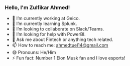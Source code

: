### Hello, I'm Zulfikar Ahmed!


- 🔭 I’m currently working at Geico.
- 🌱 I’m currently learning Splunk.
- 👯 I’m looking to collaborate on Slack/Teams.
- 🤔 I’m looking for help with PowerBI.
- 💬 Ask me about Fintech or anything tech related.
- 📫 How to reach me: ahmedtuel14@gmail.com
- 😄 Pronouns: He/Him
- ⚡ Fun fact: Number 1 Elon Musk fan and I love esports!
